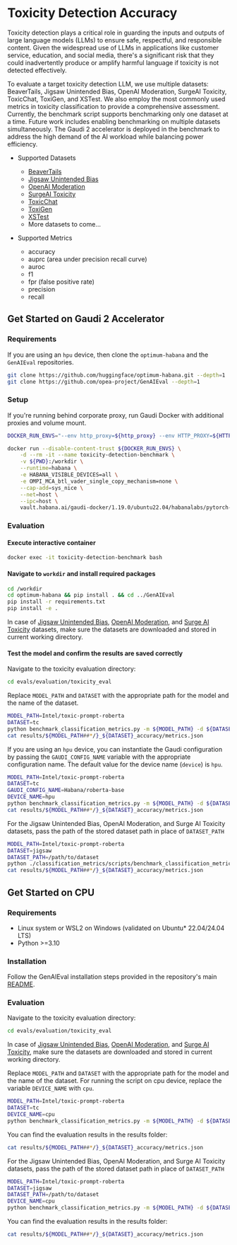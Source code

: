 # Toxicity Detection Accuracy

Toxicity detection plays a critical role in guarding the inputs and outputs of large language models (LLMs) to ensure safe, respectful, and responsible content. Given the widespread use of LLMs in applications like customer service, education, and social media, there's a significant risk that they could inadvertently produce or amplify harmful language if toxicity is not detected effectively. 

To evaluate a target toxicity detection LLM, we use multiple datasets: BeaverTails, Jigsaw Unintended Bias, OpenAI Moderation, SurgeAI Toxicity, ToxicChat, ToxiGen, and XSTest. We also employ the most commonly used metrics in toxicity classification to provide a comprehensive assessment. Currently, the benchmark script supports benchmarking only one dataset at a time. Future work includes enabling benchmarking on multiple datasets simultaneously. The Gaudi 2 accelerator is deployed in the benchmark to address the high demand of the AI workload while balancing power efficiency.

- Supported Datasets
    - [BeaverTails](https://huggingface.co/datasets/PKU-Alignment/BeaverTails)
    - [Jigsaw Unintended Bias](https://www.kaggle.com/c/jigsaw-unintended-bias-in-toxicity-classification)
    - [OpenAI Moderation](https://github.com/openai/moderation-api-release/tree/main)
    - [SurgeAI Toxicity](https://github.com/surge-ai/toxicity)
    - [ToxicChat](https://huggingface.co/datasets/lmsys/toxic-chat)
    - [ToxiGen](https://huggingface.co/datasets/toxigen/toxigen-data)
    - [XSTest](https://huggingface.co/datasets/walledai/XSTest)
    - More datasets to come...
    
- Supported Metrics
    - accuracy
    - auprc (area under precision recall curve)
    - auroc
    - f1
    - fpr (false positive rate)
    - precision
    - recall

## Get Started on Gaudi 2 Accelerator
### Requirements
If you are using an `hpu` device, then clone the `optimum-habana` and the `GenAIEval` repositories.
```bash
git clone https://github.com/huggingface/optimum-habana.git --depth=1
git clone https://github.com/opea-project/GenAIEval --depth=1
```

### Setup
If you're running behind corporate proxy, run Gaudi Docker with additional proxies and volume mount.
```bash
DOCKER_RUN_ENVS="--env http_proxy=${http_proxy} --env HTTP_PROXY=${HTTP_PROXY} --env https_proxy=${https_proxy} --env HTTPS_PROXY=${HTTPS_PROXY} --env no_proxy=${no_proxy} --env NO_PROXY=${NO_PROXY}"

docker run --disable-content-trust ${DOCKER_RUN_ENVS} \
    -d --rm -it --name toxicity-detection-benchmark \
    -v ${PWD}:/workdir \
    --runtime=habana \
    -e HABANA_VISIBLE_DEVICES=all \
    -e OMPI_MCA_btl_vader_single_copy_mechanism=none \
    --cap-add=sys_nice \
    --net=host \
    --ipc=host \
    vault.habana.ai/gaudi-docker/1.19.0/ubuntu22.04/habanalabs/pytorch-installer-2.5.1:latest
```

### Evaluation
#### Execute interactive container
```bash
docker exec -it toxicity-detection-benchmark bash
```
#### Navigate to `workdir` and install required packages
```bash
cd /workdir
cd optimum-habana && pip install . && cd ../GenAIEval
pip install -r requirements.txt
pip install -e .
```

In case of [Jigsaw Unintended Bias](https://www.kaggle.com/c/jigsaw-unintended-bias-in-toxicity-classification), [OpenAI Moderation](https://github.com/openai/moderation-api-release), and [Surge AI Toxicity](https://github.com/surge-ai/toxicity) datasets, make sure the datasets are downloaded and stored in current working directory.

#### Test the model and confirm the results are saved correctly
Navigate to the toxicity evaluation directory:
```bash
cd evals/evaluation/toxicity_eval
```

Replace `MODEL_PATH` and `DATASET` with the appropriate path for the model and the name of the dataset.
```bash
MODEL_PATH=Intel/toxic-prompt-roberta
DATASET=tc
python benchmark_classification_metrics.py -m ${MODEL_PATH} -d ${DATASET}
cat results/${MODEL_PATH##*/}_${DATASET}_accuracy/metrics.json
```

If you are using an `hpu` device, you can instantiate the Gaudi configuration by passing the `GAUDI_CONFIG_NAME` variable with the appropriate configuration name. The default value for the device name (`device`) is `hpu`.
```bash
MODEL_PATH=Intel/toxic-prompt-roberta
DATASET=tc
GAUDI_CONFIG_NAME=Habana/roberta-base
DEVICE_NAME=hpu
python benchmark_classification_metrics.py -m ${MODEL_PATH} -d ${DATASET} -g_config ${GAUDI_CONFIG_NAME} --device ${DEVICE_NAME}
cat results/${MODEL_PATH##*/}_${DATASET}_accuracy/metrics.json 
```

For the Jigsaw Unintended Bias, OpenAI Moderation, and Surge AI Toxicity datasets, pass the path of the stored dataset path in place of `DATASET_PATH`
```bash
MODEL_PATH=Intel/toxic-prompt-roberta
DATASET=jigsaw
DATASET_PATH=/path/to/dataset
python ./classification_metrics/scripts/benchmark_classification_metrics.py -m ${MODEL_PATH} -d ${DATASET} -p ${DATASET_PATH} 
cat results/${MODEL_PATH##*/}_${DATASET}_accuracy/metrics.json
```

## Get Started on CPU

### Requirements
* Linux system or WSL2 on Windows (validated on Ubuntu* 22.04/24.04 LTS)
* Python >=3.10

### Installation
Follow the GenAIEval installation steps provided in the repository's main [README](https://github.com/daniel-de-leon-user293/GenAIEval/tree/daniel/toxicity-eval?tab=readme-ov-file#installation).

### Evaluation
Navigate to the toxicity evaluation directory:
```bash
cd evals/evaluation/toxicity_eval
```

In case of [Jigsaw Unintended Bias](https://www.kaggle.com/c/jigsaw-unintended-bias-in-toxicity-classification), [OpenAI Moderation](https://github.com/openai/moderation-api-release), and [Surge AI Toxicity](https://github.com/surge-ai/toxicity), make sure the datasets are downloaded and stored in current working directory.

Replace `MODEL_PATH` and `DATASET` with the appropriate path for the model and the name of the dataset. For running the script on cpu device, replace the variable `DEVICE_NAME` with `cpu`.
```bash
MODEL_PATH=Intel/toxic-prompt-roberta
DATASET=tc
DEVICE_NAME=cpu
python benchmark_classification_metrics.py -m ${MODEL_PATH} -d ${DATASET} --device ${DEVICE_NAME}
```
You can find the evaluation results in the results folder:
```bash
cat results/${MODEL_PATH##*/}_${DATASET}_accuracy/metrics.json
```
For the Jigsaw Unintended Bias, OpenAI Moderation, and Surge AI Toxicity datasets, pass the path of the stored dataset path in place of `DATASET_PATH`

```bash
MODEL_PATH=Intel/toxic-prompt-roberta
DATASET=jigsaw
DATASET_PATH=/path/to/dataset
DEVICE_NAME=cpu
python benchmark_classification_metrics.py -m ${MODEL_PATH} -d ${DATASET} -p ${DATASET_PATH} --device ${DEVICE_NAME}
```
You can find the evaluation results in the results folder:
```bash
cat results/${MODEL_PATH##*/}_${DATASET}_accuracy/metrics.json
```
